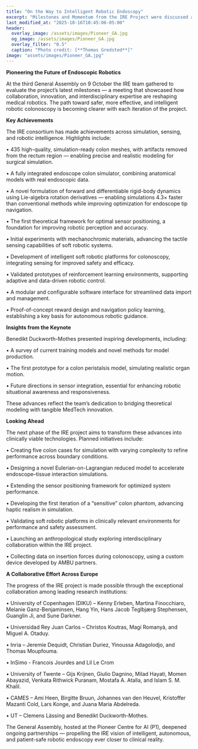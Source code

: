 ```yaml
---
title: "On the Way to Intelligent Robotic Endoscopy"  
excerpt: "Milestones and Momentum from the IRE Project were discussed at the third General Assembly"
last_modified_at: "2025-10-16T10:45:06-05:00"
header:
  overlay_image: /assets/images/Pioneer_GA.jpg
  og_image: /assets/images/Pioneer_GA.jpg
  overlay_filter: "0.5"
  caption: "Photo credit: [**Thomas Gredsted**]"
image: "assets/images/Pioneer_GA.jpg"
---
```

**Pioneering the Future of Endoscopic Robotics**

At the third General Assembly on 9 October the IRE team gathered to evaluate the project’s latest milestones — a meeting that showcased how collaboration, innovation, and interdisciplinary expertise are reshaping medical robotics. The path toward safer, more effective, and intelligent robotic colonoscopy is becoming clearer with each iteration of the project.  

**Key Achievements**

The IRE consortium has made achievements across simulation, sensing, and robotic intelligence. Highlights include:

•	435 high-quality, simulation-ready colon meshes, with artifacts removed from the rectum region — enabling precise and realistic modeling for surgical simulation.

•	A fully integrated endoscope colon simulator, combining anatomical models with real endoscopic data.

•	A novel formulation of forward and differentiable rigid-body dynamics using Lie-algebra rotation derivatives — enabling simulations 4.3× faster than conventional methods while improving optimization for endoscope tip navigation.

•	The first theoretical framework for optimal sensor positioning, a foundation for improving robotic perception and accuracy.

•	Initial experiments with mechanochromic materials, advancing the tactile sensing capabilities of soft robotic systems.

•	Development of intelligent soft robotic platforms for colonoscopy, integrating sensing for improved safety and efficacy.

•	Validated prototypes of reinforcement learning environments, supporting adaptive and data-driven robotic control.

•	A modular and configurable software interface for streamlined data import and management.

•	Proof-of-concept reward design and navigation policy learning, establishing a key basis for autonomous robotic guidance.

**Insights from the Keynote**

Benedikt Duckworth-Mothes presented inspiring developments, including:

•	A survey of current training models and novel methods for model production.

•	The first prototype for a colon peristalsis model, simulating realistic organ motion.

•	Future directions in sensor integration, essential for enhancing robotic situational awareness and responsiveness.

These advances reflect the team’s dedication to bridging theoretical modeling with tangible MedTech innovation.

**Looking Ahead** 

The next phase of the IRE project aims to transform these advances into clinically viable technologies. Planned initiatives include:

•	Creating five colon cases for simulation with varying complexity to refine performance across boundary conditions.

•	Designing a novel Eulerian-on-Lagrangian reduced model to accelerate endoscope–tissue interaction simulations.

•	Extending the sensor positioning framework for optimized system performance.

•	Developing the first iteration of a “sensitive” colon phantom, advancing haptic realism in simulation.

•	Validating soft robotic platforms in clinically relevant environments for performance and safety assessment.

•	Launching an anthropological study exploring interdisciplinary collaboration within the IRE project.

•	Collecting data on insertion forces during colonoscopy, using a custom device developed by AMBU partners.

**A Collaborative Effort Across Europe** 

The progress of the IRE project is made possible through the exceptional collaboration among leading research institutions:

•	University of Copenhagen (DIKU) – Kenny Erleben, Martina Finocchiaro, Melanie Ganz-Benjaminsen, Hang Yin, Hans Jacob Teglbjærg Stephensen, Guanglin Ji, and Sune Darkner.

•	Universidad Rey Juan Carlos – Christos Koutras, Magí Romanyà, and Miguel A. Otaduy.

•	Inria – Jeremie Dequidt, Christian Duriez, Yinoussa Adagolodjo, and Thomas Moupfouma.

•	InSimo - Francois Jourdes and Lil Le Crom

•	University of Twente – Gijs Krijnen, Giulio Dagnino, Milad Hayati, Momen Abayazid, Venkata Rithwick Puranam, Mostafa A. Atalla, and Islam S. M. Khalil.

•	CAMES – Ami Heen, Birgitte Bruun, Johannes van den Heuvel, Kristoffer Mazanti Cold, Lars Konge, and Juana Maria Abdelreda.

•	UT – Clemens Lässing and Benedikt Duckworth-Mothes.

The General Assembly, hosted at the Pioneer Centre for AI (P1), deepened ongoing partnerships — propelling the IRE vision of intelligent, autonomous, and patient-safe robotic endoscopy ever closer to clinical reality.


